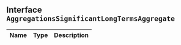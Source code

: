 ## Interface `AggregationsSignificantLongTermsAggregate`

| Name | Type | Description |
| - | - | - |
